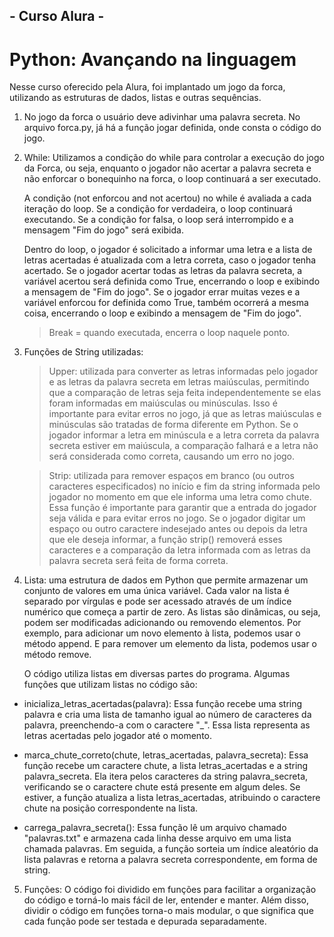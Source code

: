 ## - Curso Alura -
# Python: Avançando na linguagem

Nesse curso oferecido pela Alura, foi implantado um jogo da forca, utilizando as estruturas de dados, listas e outras sequências. 

1. No jogo da forca o usuário deve adivinhar uma palavra secreta. No arquivo forca.py, já há a função jogar definida, onde consta o código do  jogo. 
2. While: Utilizamos a condição do while para controlar a execução do jogo da Forca, ou seja, enquanto o jogador não acertar a palavra secreta e não enforcar o bonequinho na forca, o loop continuará a ser executado.

    A condição (not enforcou and not acertou) no while é avaliada a cada iteração do loop. Se a condição for verdadeira, o loop continuará executando. Se a condição for falsa, o loop será interrompido e a mensagem "Fim do jogo" será exibida.

    Dentro do loop, o jogador é solicitado a informar uma letra e a lista de letras acertadas é atualizada com a letra correta, caso o jogador tenha acertado. Se o jogador acertar todas as letras da palavra secreta, a variável acertou será definida como True, encerrando o loop e exibindo a mensagem de "Fim do jogo". Se o jogador errar muitas vezes e a variável enforcou for definida como True, também ocorrerá a mesma coisa, encerrando o loop e exibindo a mensagem de "Fim do jogo".

    > Break = quando executada, encerra o loop naquele ponto. 

3. Funções de String utilizadas:
   >  Upper: utilizada para converter as letras informadas pelo jogador e as letras da palavra secreta em letras maiúsculas, permitindo que a comparação de letras seja feita independentemente se elas foram informadas em maiúsculas ou minúsculas. Isso é importante para evitar erros no jogo, já que as letras maiúsculas e minúsculas são tratadas de forma diferente em Python. Se o jogador informar a letra em minúscula e a letra correta da palavra secreta estiver em maiúscula, a comparação falhará e a letra não será considerada como correta, causando um erro no jogo.

   > Strip: utilizada para remover espaços em branco (ou outros caracteres especificados) no início e fim da string informada pelo jogador no momento em que ele informa uma letra como chute. Essa função é importante para garantir que a entrada do jogador seja válida e para evitar erros no jogo. Se o jogador digitar um espaço ou outro caractere indesejado antes ou depois da letra que ele deseja informar, a função strip() removerá esses caracteres e a comparação da letra informada com as letras da palavra secreta será feita de forma correta.

4. Lista:  uma estrutura de dados em Python que permite armazenar um conjunto de valores em uma única variável. Cada valor na lista é separado por vírgulas e pode ser acessado através de um índice numérico que começa a partir de zero. As listas são dinâmicas, ou seja, podem ser modificadas adicionando ou removendo elementos. Por exemplo, para adicionar um novo elemento à lista, podemos usar o método append. E para remover um elemento da lista, podemos usar o método remove.

    O código utiliza listas em diversas partes do programa. Algumas funções que utilizam listas no código são:

* inicializa_letras_acertadas(palavra): Essa função recebe uma string palavra e cria uma lista de tamanho igual ao número de caracteres da palavra, preenchendo-a com o caractere "_". Essa lista representa as letras acertadas pelo jogador até o momento.

* marca_chute_correto(chute, letras_acertadas, palavra_secreta): Essa função recebe um caractere chute, a lista letras_acertadas e a string palavra_secreta. Ela itera pelos caracteres da string palavra_secreta, verificando se o caractere chute está presente em algum deles. Se estiver, a função atualiza a lista letras_acertadas, atribuindo o caractere chute na posição correspondente na lista.

* carrega_palavra_secreta(): Essa função lê um arquivo chamado "palavras.txt" e armazena cada linha desse arquivo em uma lista chamada palavras. Em seguida, a função sorteia um índice aleatório da lista palavras e retorna a palavra secreta correspondente, em forma de string.

5. Funções: O código foi dividido em funções para facilitar a organização do código e torná-lo mais fácil de ler, entender e manter. Além disso, dividir o código em funções torna-o mais modular, o que significa que cada função pode ser testada e depurada separadamente. 